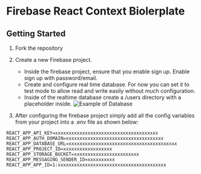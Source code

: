 # Firebase React Context Biolerplate

## Getting Started
1. Fork the repository
2. Create a new Firebase project.
    - Inside the firebase project, ensure that you enable sign up. Enable sign up with password/email.
    - Create and configure real time database. For now you can set it to test mode to allow read and write easily without much configuration. 
    - Inside of the realtime database create a /users directory with a placeholder inside. 
    ![Example of Database](https://raw.githubusercontent.com/ryanarnouk/Firebase-React-Context-Biolerplate/master/public/exampledatabase.PNG)

3. After configuring the firebase project simply add all the config variables from your project into a .env file as shown below: 
```
REACT_APP_API_KEY=xxxxxxxxxxxxxxxxxxxxxxxxxxxxxxxxxxxxxx
REACT_APP_AUTH_DOMAIN=xxxxxxxxxxxxxxxxxxxxxxxxxxxxxxxxxxxx
REACT_APP_DATABASE_URL=xxxxxxxxxxxxxxxxxxxxxxxxxxxxxxxxxxxxxxxx
REACT_APP_PROJECT_ID=xxxxxxxxxxxxxxxxxx
REACT_APP_STORAGE_BUCKET=xxxxxxxxxxxxxxxxxxxxxxxx
REACT_APP_MESSAGING_SENDER_ID=xxxxxxxxxx 
REACT_APP_APP_ID=1:xxxxxxxxxxxxxxxxxxxxxxxxxxxxxxxxxxxxxxxx
```
